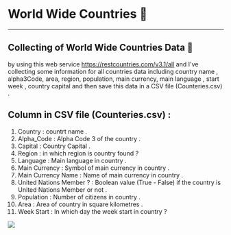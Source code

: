 # **World Wide Countries 🔎** 
-----------------------------
## Collecting of World Wide Countries Data 👀

by using this web service https://restcountries.com/v3.1/all and I've collecting some information for all countries data including country name , alpha3Code, area, region, population, main currency, main language , start week , country capital and then save this data in a CSV file (Counteries.csv) .

## Column in CSV file (Counteries.csv) :
1. Country : countrt name .
2. Alpha_Code : Alpha Code 3 of the country .
3. Capital : Country Capital .
4. Region : in which region is country found ?
5. Language : Main language in country .
6. Main Currency : Symbol of main currency in country .
7. Main Currency Name : Name of main currency in country .
8. United Nations Member ? : Boolean value (True - False) if the country is United Nations Member or not .
9. Population : Number of citizens in country . 
10. Area : Area of country in square kilometres .
11. Week Start : In which day the week start in country ? 

<img src = 'https://th.bing.com/th/id/R.c0d647936a58fbd787b48a5e9bc9552b?rik=w8LymygCt8Nzng&pid=ImgRaw&r=0'>
